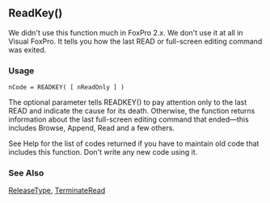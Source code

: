 ## ReadKey()

We didn't use this function much in FoxPro 2.x. We don't use it at all in Visual FoxPro. It tells you how the last READ or full-screen editing command was exited.

### Usage

```foxpro
nCode = READKEY( [ nReadOnly ] )
```

The optional parameter tells READKEY() to pay attention only to the last READ and indicate the cause for its death. Otherwise, the function returns information about the last full-screen editing command that ended&mdash;this includes Browse, Append, Read and a few others.

See Help for the list of codes returned if you have to maintain old code that includes this function. Don't write any new code using it.

### See Also

[ReleaseType](s4g619.md), [TerminateRead](s4g630.md)